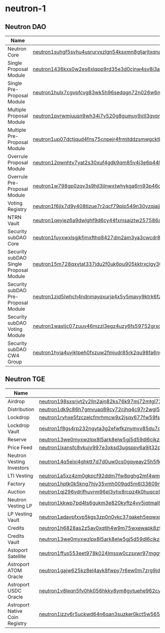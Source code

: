 # neutron-1

## Neutron DAO

| Name                                   |                                                                                                                                                                                        |
|----------------------------------------|----------------------------------------------------------------------------------------------------------------------------------------------------------------------------------------|
| Neutron Core                           | [neutron1suhgf5svhu4usrurvxzlgn54ksxmn8gljarjtxqnapv8kjnp4nrstdxvff](https://www.mintscan.io/neutron/wasm/contract/neutron1suhgf5svhu4usrurvxzlgn54ksxmn8gljarjtxqnapv8kjnp4nrstdxvff) |
| Single Proposal Module                 | [neutron1436kxs0w2es6xlqpp9rd35e3d0cjnw4sv8j3a7483sgks29jqwgshlt6zh](https://www.mintscan.io/neutron/wasm/contract/neutron1436kxs0w2es6xlqpp9rd35e3d0cjnw4sv8j3a7483sgks29jqwgshlt6zh) |
| Single Pre-Proposal Module             | [neutron1hulx7cgvpfcvg83wk5h96sedqgn72n026w6nl47uht554xhvj9nsgs8v0z](https://www.mintscan.io/neutron/wasm/contract/neutron1hulx7cgvpfcvg83wk5h96sedqgn72n026w6nl47uht554xhvj9nsgs8v0z) |
| Multiple Proposal Module               | [neutron1pvrwmjuusn9wh34j7y520g8gumuy9xtl3gvprlljfdpwju3x7ucsj3fj40](https://www.mintscan.io/neutron/wasm/contract/neutron1pvrwmjuusn9wh34j7y520g8gumuy9xtl3gvprlljfdpwju3x7ucsj3fj40) |
| Multiple Pre-Proposal Module           | [neutron1up07dctjqud4fns75cnpejr4frmjtddzsmwgcktlyxd4zekhwecqt2h8u6](https://www.mintscan.io/neutron/wasm/contract/neutron1up07dctjqud4fns75cnpejr4frmjtddzsmwgcktlyxd4zekhwecqt2h8u6) |
| Overrule Proposal Module               | [neutron12pwnhtv7yat2s30xuf4gdk9qm85v4j3e6p44let47pdffpklcxlq56v0te](https://www.mintscan.io/neutron/wasm/contract/neutron12pwnhtv7yat2s30xuf4gdk9qm85v4j3e6p44let47pdffpklcxlq56v0te) |
| Overrule Pre-Proposal Module           | [neutron1w798gp0zqv3s9hjl3jlnwxtwhykga6rn93p46q2crsdqhaj3y4gsum0096](https://www.mintscan.io/neutron/wasm/contract/neutron1w798gp0zqv3s9hjl3jlnwxtwhykga6rn93p46q2crsdqhaj3y4gsum0096) |
| Voting Registry                        | [neutron1f6jlx7d9y408tlzue7r2qcf79plp549n30yzqjajjud8vm7m4vdspg933s](https://www.mintscan.io/neutron/wasm/contract/neutron1f6jlx7d9y408tlzue7r2qcf79plp549n30yzqjajjud8vm7m4vdspg933s) |
| NTRN Vault                             | [neutron1qeyjez6a9dwlghf9d6cy44fxmsajztw257586akk6xn6k88x0gus5djz4e](https://www.mintscan.io/neutron/wasm/contract/neutron1qeyjez6a9dwlghf9d6cy44fxmsajztw257586akk6xn6k88x0gus5djz4e) |
| Security subDAO Core                   | [neutron1fuyxwxlsgjkfjmxfthq8427dm2am3ya3cwcdr8gls29l7jadtazsuyzwcc](https://www.mintscan.io/neutron/wasm/contract/neutron1fuyxwxlsgjkfjmxfthq8427dm2am3ya3cwcdr8gls29l7jadtazsuyzwcc) |
| Security subDAO Single Proposal Module | [neutron15m728qxvtat337jdu2f0uk6pu905kktrxclgy36c0wd822tpxcmqvnrurt](https://www.mintscan.io/neutron/wasm/contract/neutron15m728qxvtat337jdu2f0uk6pu905kktrxclgy36c0wd822tpxcmqvnrurt) |
| Security subDAO Pre-Proposal Module    | [neutron1zjd5lwhch4ndnmayqxurja4x5y5mavy9ktrk6fzsyzan4wcgawnqjk5g26](https://www.mintscan.io/neutron/wasm/contract/neutron1zjd5lwhch4ndnmayqxurja4x5y5mavy9ktrk6fzsyzan4wcgawnqjk5g26) |
| Security subDAO Voting Module          | [neutron1wastjc07zuuy46mzzl3egz4uzy6fs59752grxqvz8zlsqccpv2wqhjw0cl](https://www.mintscan.io/neutron/wasm/contract/neutron1wastjc07zuuy46mzzl3egz4uzy6fs59752grxqvz8zlsqccpv2wqhjw0cl) |
| Security subDAO CW4 Group              | [neutron1hyja4uyjktpeh0fxzuw2fmjudr85rk2qu98fa6nuh6d4qru9l0ssh3kgnu](https://www.mintscan.io/neutron/wasm/contract/neutron1hyja4uyjktpeh0fxzuw2fmjudr85rk2qu98fa6nuh6d4qru9l0ssh3kgnu) |

## Neutron TGE

| Name                           |                                                                                                                                                                                        |
|--------------------------------|----------------------------------------------------------------------------------------------------------------------------------------------------------------------------------------|
| Airdrop                        | [neutron198sxsrjvt2v2lln2ajn82ks76k97mj72mtgl7309jehd0vy8rezs7e6c56](https://www.mintscan.io/neutron/wasm/contract/neutron198sxsrjvt2v2lln2ajn82ks76k97mj72mtgl7309jehd0vy8rezs7e6c56) |
| Distribution                   | [neutron1dk9c86h7gmvuaq89cv72cjhq4c97r2wgl5gyfruv6shquwspalgq5u7sy5](https://www.mintscan.io/neutron/wasm/contract/neutron1dk9c86h7gmvuaq89cv72cjhq4c97r2wgl5gyfruv6shquwspalgq5u7sy5) |
| Lockdrop                       | [neutron1ryhxe5fzczelcfmrhmcw9x2jsqy677fw59fsctr09srk24lt93eszwlvyj](https://www.mintscan.io/neutron/wasm/contract/neutron1ryhxe5fzczelcfmrhmcw9x2jsqy677fw59fsctr09srk24lt93eszwlvyj) |
| Lockdrop Vault                 | [neutron1f8gs4rp232ngyta3g2efwfkznymvv85du7qm9y0mhvjxpp3cq68qgquudm](https://www.mintscan.io/neutron/wasm/contract/neutron1f8gs4rp232ngyta3g2efwfkznymvv85du7qm9y0mhvjxpp3cq68qgquudm) |
| Reserve                        | [neutron13we0myxwzlpx8l5ark8elw5gj5d59dl6cjkzmt80c5q5cv5rt54qvzkv2a](https://www.mintscan.io/neutron/wasm/contract/neutron13we0myxwzlpx8l5ark8elw5gj5d59dl6cjkzmt80c5q5cv5rt54qvzkv2a) |
| Price Feed                     | [neutron1lxansfc8vkujy997e3xksd3ugsppv6a9jt32pjtgaxr0zkcnkznq67z3ax](https://www.mintscan.io/neutron/wasm/contract/neutron1lxansfc8vkujy997e3xksd3ugsppv6a9jt32pjtgaxr0zkcnkznq67z3ax) |
| Neutron Vesting Investors      | [neutron14q5elxj4ghktt7d7d0uw0cs0gqyeay25h5fkree897gjm38gevxqmvqsq5](https://www.mintscan.io/neutron/wasm/contract/neutron14q5elxj4ghktt7d7d0uw0cs0gqyeay25h5fkree897gjm38gevxqmvqsq5) |
| LTI Vesting                    | [neutron1a5xz4zm0gkpcf92ddm7fw8pghg2mf4wm6cyu6cgcruq35upf7auslnnfye](https://www.mintscan.io/neutron/wasm/contract/neutron1a5xz4zm0gkpcf92ddm7fw8pghg2mf4wm6cyu6cgcruq35upf7auslnnfye) |
| Factory                        | [neutron1hptk0k5kng7hjy35vmh009qd5m6l33609nypgf2yc6nqnewduqasxplt4e](https://www.mintscan.io/neutron/wasm/contract/neutron1hptk0k5kng7hjy35vmh009qd5m6l33609nypgf2yc6nqnewduqasxplt4e) |
| Auction                        | [neutron1qj296vdrjfhuvrm96el3yhx8rcpz4k0huqcp9vwtqzhxwrduhs8s49y3p4](https://www.mintscan.io/neutron/wasm/contract/neutron1qj296vdrjfhuvrm96el3yhx8rcpz4k0huqcp9vwtqzhxwrduhs8s49y3p4) |
| Neutron Vesting LP             | [neutron1kkwp7pd4ts6gukm3e820kyftz4vv5jqtmal8pwqezrnq2ddycqasr87x9p](https://www.mintscan.io/neutron/wasm/contract/neutron1kkwp7pd4ts6gukm3e820kyftz4vv5jqtmal8pwqezrnq2ddycqasr87x9p) |
| LP Vesting Vault               | [neutron1adavpfxyp5kgs3zp0n0vkc37qakeh5eqwxqxzysgg0ahlx82rmsqp4rnz8](https://www.mintscan.io/neutron/wasm/contract/neutron1adavpfxyp5kgs3zp0n0vkc37qakeh5eqwxqxzysgg0ahlx82rmsqp4rnz8) |
| Credits                        | [neutron1h6828as2z5av0xqtlh4w9m75wxewapk8z9l2flvzc29zeyzhx6fqgp648z](https://www.mintscan.io/neutron/wasm/contract/neutron1h6828as2z5av0xqtlh4w9m75wxewapk8z9l2flvzc29zeyzhx6fqgp648z) |
| Credits Vault                  | [neutron13we0myxwzlpx8l5ark8elw5gj5d59dl6cjkzmt80c5q5cv5rt54qvzkv2a](https://www.mintscan.io/neutron/wasm/contract/neutron1rxwzsw37ulveefk20575mlxl3hzhzv9k46c8gklfkt4g2vk4w3tse8usrs) |
| Astoport Satellite             | [neutron1ffus553eet978k024lmssw0czsxwr97mggyv85lpcsdkft8v9ufsz3sa07](https://www.mintscan.io/neutron/wasm/contract/neutron1ffus553eet978k024lmssw0czsxwr97mggyv85lpcsdkft8v9ufsz3sa07) |
| Astroport ATOM Oracle          | [neutron1gajw625kz8el4ayk8fwpy7r6ew0m7zrg9jdd6grg85fle39shuxqezuz2c](https://www.mintscan.io/neutron/wasm/contract/neutron1gajw625kz8el4ayk8fwpy7r6ew0m7zrg9jdd6grg85fle39shuxqezuz2c) |
| Astroport USDC Oracle          | [neutron1v8leqn5fv0hk056hkky8ym8gytuehe962cy4nt2mrg4lyt05p9nsz9p69a](https://www.mintscan.io/neutron/wasm/contract/neutron1v8leqn5fv0hk056hkky8ym8gytuehe962cy4nt2mrg4lyt05p9nsz9p69a) |
| Astroport Native Coin Registry | [neutron1jzzv6r5uckwd64n6qan3suzker0kct5w565f6529zjyumfcx96kqtcswn3](https://www.mintscan.io/neutron/wasm/contract/neutron1jzzv6r5uckwd64n6qan3suzker0kct5w565f6529zjyumfcx96kqtcswn3) |
